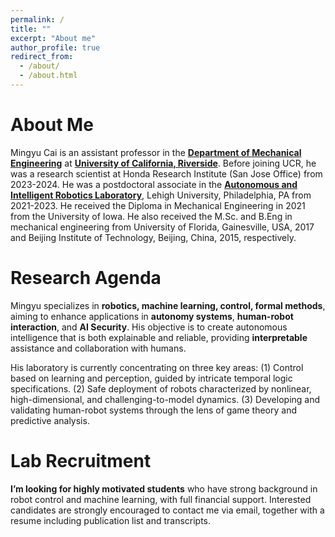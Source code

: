 ```yaml
---
permalink: /
title: ""
excerpt: "About me"
author_profile: true
redirect_from: 
  - /about/
  - /about.html
---
```


About Me
======

Mingyu Cai is an assistant professor in the <a href="https://www.me.ucr.edu/"><b>Department of Mechanical Engineering</b></a>
 at <a href="https://www.ucr.edu/"><b>University of California, Riverside</b></a>. Before joining UCR, he was a research scientist at Honda Research Institute (San Jose Office) from 2023-2024.
He was a postdoctoral associate in the <a href="https://wordpress.lehigh.edu/robotics/"><b>Autonomous and Intelligent Robotics Laboratory</b></a>, Lehigh University, Philadelphia, PA from 2021-2023. He received the Diploma in Mechanical Engineering in 2021 from the University of Iowa. He also received the M.Sc. and B.Eng in mechanical engineering from University of Florida, Gainesville, USA, 2017 and Beijing Institute of Technology, Beijing, China, 2015, respectively. 

Research Agenda
======
Mingyu specializes in <b>robotics, machine learning, control, formal methods</b>, aiming to enhance applications in <b>autonomy systems</b>, <b>human-robot interaction</b>, and <b>AI Security</b>. His objective is to create autonomous intelligence that is both explainable and reliable, providing <b>interpretable</b> assistance and collaboration with humans.

His laboratory is currently concentrating on three key areas:
(1) Control based on learning and perception, guided by intricate temporal logic specifications.
(2) Safe deployment of robots characterized by nonlinear, high-dimensional, and challenging-to-model dynamics.
(3) Developing and validating human-robot systems through the lens of game theory and predictive analysis.

Lab Recruitment
======
<b>I’m looking for highly motivated students</b> who have strong background in robot control and machine learning, with full financial support. Interested candidates are strongly encouraged to contact me via email, together with a resume including publication list and transcripts.

